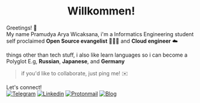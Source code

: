 <h1 align="center"> Willkommen! </h1>

Greetings! 👋  
My name Pramudya Arya Wicaksana, i'm a Informatics Engineering student  
self proclaimed __Open Source evangelist__ 🧑🏻‍💻 and __Cloud engineer__ ☁️  

things other than tech stuff, i also like learn languages so i can become a Polyglot E.g, __Russian__, __Japanese__, and __Germany__  

> if you'd like to collaborate, just ping me! ✉️

Let's connect!  
[![Telegram](https://img.shields.io/badge/Telegram-2CA5E0?style=for-the-badge&logo=telegram&logoColor=white)](https://t.me/ryawcksn)
[![Linkedin](https://img.shields.io/badge/LinkedIn-0077B5?style=for-the-badge&logo=linkedin&logoColor=white)](https://www.linkedin.com/in/ryawcksn/) [![Protonmail](https://img.shields.io/badge/ProtonMail-8B89CC?style=for-the-badge&logo=protonmail&logoColor=white)](mailto:pram.aryawcksn@protonmail.ch) [![Blog](https://img.shields.io/badge/Blog-FFA500?style=for-the-badge&logo=rss&logoColor=white)](https://blog.yuuriya.tech)
